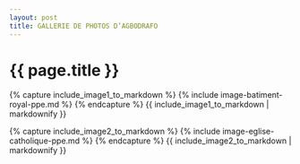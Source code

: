 ```yaml
---
layout: post
title: GALLERIE DE PHOTOS D’AGBODRAFO
---
```


{{ page.title }}
================

{% capture include_image1_to_markdown %}
	{% include image-batiment-royal-ppe.md %}
{% endcapture %}
{{ include_image1_to_markdown | markdownify }}

{% capture include_image2_to_markdown %}
	{% include image-eglise-catholique-ppe.md %}
{% endcapture %}
{{ include_image2_to_markdown | markdownify }}